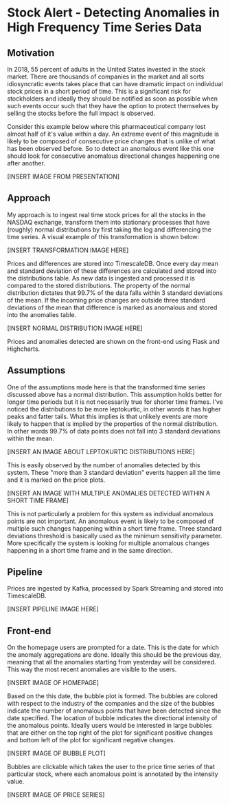 # Stock Alert - Detecting Anomalies in High Frequency Time Series Data

## Motivation
In 2018, 55 percent of adults in the United States invested in the stock market. There are thousands of companies in the market and all sorts idiosyncratic events takes place that can have dramatic impact on individual stock prices in a short period of time. This is a significant risk for stockholders and ideally they should be notified as soon as possible when such events occur such that they have the option to protect themselves by selling the stocks before the full impact is observed.

Consider this example below where this pharmaceutical company lost almost half of it's value within a day. An extreme event of this magnitude is likely to be composed of consecutive price changes that is unlike of what has been observed before. So to detect an anomalous event like this one should look for consecutive anomalous directional changes happening one after another. 


[INSERT IMAGE FROM PRESENTATION]

## Approach
My approach is to ingest real time stock prices for all the stocks in the NASDAQ exchange, transform them into stationary processes that have (roughly) normal distributions by first taking the log and differencing the time series. A  visual example of this transformation is shown below:

[INSERT TRANSFORMATION IMAGE HERE]

Prices and differences are stored into TimescaleDB. Once every day mean and standard deviation of these differences are calculated and stored into the distributions table. As new data is ingested and processed it is compared to the stored distributions. The property of the normal distribution dictates that 99.7% of the data falls within 3 standard deviations of the mean. If the incoming price changes are outside three standard deviations of the mean that difference is marked as anomalous and stored into the anomalies table.

[INSERT NORMAL DISTRIBUTION IMAGE HERE]

Prices and anomalies detected are shown on the front-end using Flask and Highcharts. 

## Assumptions
One of the assumptions made here is that the transformed time series discussed above has a normal distribution. This assumption holds better for longer time periods but it is not necessarily true for shorter time frames. I've noticed the distributions to be more leptokurtic, in other words it has higher peaks and fatter tails. What this implies is that unlikely events are more likely to happen that is implied by the properties of the normal distribution. In other words 99.7% of data points does not fall into 3 standard deviations within the mean. 

[INSERT AN IMAGE ABOUT LEPTOKURTIC DISTRIBUTIONS HERE]

This is easily observed by the number of anomalies detected by this system. These "more than 3 standard deviation" events happen all the time and it is marked on the price plots. 

[INSERT AN IMAGE WITH MULTIPLE ANOMALIES DETECTED WITHIN A SHORT TIME FRAME]

This is not particularly a problem for this system as individual anomalous points are not important. An anomalous event is likely to be composed of multiple such changes happening within a short time frame. Three standard deviations threshold is basically used as the minimum sensitivity parameter. More specifically the system is looking for multiple anomalous changes happening in a short time frame and in the same direction. 

## Pipeline
Prices are ingested by Kafka, processed by Spark Streaming and stored into TimescaleDB.

[INSERT PIPELINE IMAGE HERE]

## Front-end

On the homepage users are prompted for a date. This is the date for which the anomaly aggregations are done. Ideally this should be the previous day, meaning that all the anomalies starting from yesterday will be considered. This way the most recent anomalies are visible to the users. 

[INSERT IMAGE OF HOMEPAGE]

Based on the this date, the bubble plot is formed. The bubbles are colored with respect to the industry of the companies and the size of the bubbles indicate the number of anomalous points that have been detected since the date specified. The location of bubble indicates the directional intensity of the anomalous points. Ideally users would be interested in large bubbles that are either on the top right of the plot for significant positive changes and bottom left of the plot for significant negative changes. 

[INSERT IMAGE OF BUBBLE PLOT]

Bubbles are clickable which takes the user to the price time series of that particular stock, where each anomalous point is annotated by the intensity value. 

[INSERT IMAGE OF PRICE SERIES]






